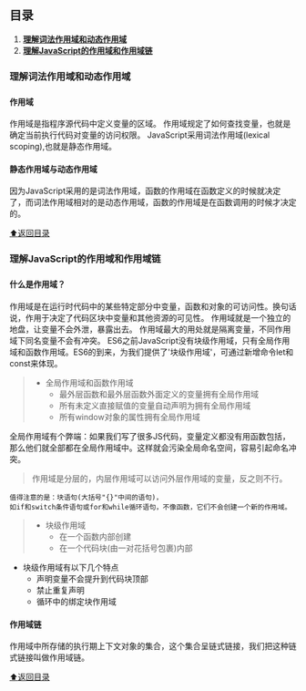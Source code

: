 ## 目录

1. **[理解词法作用域和动态作用域](#scope)**
1. **[理解JavaScript的作用域和作用域链](#Jscope)**

### <h3 id="scope">理解词法作用域和动态作用域<h3>

#### 作用域

作用域是指程序源代码中定义变量的区域。
作用域规定了如何查找变量，也就是确定当前执行代码对变量的访问权限。
JavaScript采用词法作用域(lexical scoping),也就是静态作用域。

#### 静态作用域与动态作用域

因为JavaScript采用的是词法作用域，函数的作用域在函数定义的时候就决定了，而词法作用域相对的是动态作用域，函数的作用域是在函数调用的时候才决定的。

[:arrow_up:返回目录](#目录)

### <h3 id="Jscope">理解JavaScript的作用域和作用域链<h3>

#### 什么是作用域？
作用域是在运行时代码中的某些特定部分中变量，函数和对象的可访问性。换句话说，作用于决定了代码区块中变量和其他资源的可见性。
作用域就是一个独立的地盘，让变量不会外泄，暴露出去。
作用域最大的用处就是隔离变量，不同作用域下同名变量不会有冲突。
ES6之前JavaScript没有块级作用域，只有全局作用域和函数作用域。ES6的到来，为我们提供了'块级作用域'，可通过新增命令let和const来体现。

> - 全局作用域和函数作用域
>   - 最外层函数和最外层函数外面定义的变量拥有全局作用域
>   - 所有未定义直接赋值的变量自动声明为拥有全局作用域
>    - 所有window对象的属性拥有全局作用域

全局作用域有个弊端：如果我们写了很多JS代码，变量定义都没有用函数包括，那么他们就全部都在全局作用域中。这样就会污染全局命名空间，容易引起命名冲突。
> 作用域是分层的，内层作用域可以访问外层作用域的变量，反之则不行。
```
值得注意的是：块语句(大括号"{}"中间的语句)，
如if和switch条件语句或for和while循环语句，不像函数，它们不会创建一个新的作用域。
```
> - 块级作用域
>   - 在一个函数内部创建
>   - 在一个代码块(由一对花括号包裹)内部

 - 块级作用域有以下几个特点
    - 声明变量不会提升到代码块顶部
    - 禁止重复声明
    - 循环中的绑定块作用域

#### 作用域链
作用域中所存储的执行期上下文对象的集合，这个集合呈链式链接，我们把这种链式链接叫做作用域链。


[:arrow_up:返回目录](#目录)

### <h3 id=""><h3>